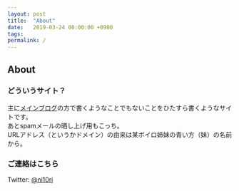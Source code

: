 ```yaml
---
layout: post
title:  "About"
date:   2019-03-24 00:00:00 +0900
tags: 
permalink: /
---
```

## About

### どういうサイト？

主に[メインブログ]の方で書くようなことでもないことをひたすら書くようなサイトです。  
あとspamメールの晒し上げ用もこっち。  
URLアドレス（というかドメイン）の由来は某ボイロ姉妹の青い方（妹）の名前から。  

### ご連絡はこちら
Twitter: [@ni10ri]

[メインブログ]: https://akatsuki.win/
[@ni10ri]: https://twitter.com/ni10ri
